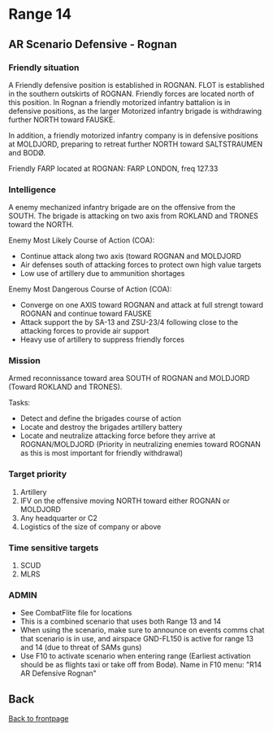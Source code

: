 # Range 14

## AR Scenario Defensive - Rognan
### Friendly situation
A Friendly defensive position is established in ROGNAN. FLOT is established in the southern outskirts of ROGNAN. Friendly forces are located north of this position.
In Rognan a friendly motorized infantry battalion is in defensive positions, as the larger Motorized infantry brigade is withdrawing further NORTH toward FAUSKE.

In addition, a friendly motorized infantry company is in defensive positions at MOLDJORD, preparing to retreat further NORTH toward SALTSTRAUMEN and BODØ.

Friendly FARP located at ROGNAN: FARP LONDON, freq 127.33

### Intelligence
A enemy mechanized infantry brigade are on the offensive from the SOUTH. The brigade is attacking on two axis from ROKLAND and TRONES toward the NORTH.

Enemy Most Likely Course of Action (COA):
- Continue attack along two axis (toward ROGNAN and MOLDJORD
- Air defenses south of attacking forces to protect own high value targets
- Low use of artillery due to ammunition shortages

Enemy Most Dangerous Course of Action (COA):
- Converge on one AXIS toward ROGNAN and attack at full strengt toward ROGNAN and continue toward FAUSKE
- Attack support the by SA-13 and ZSU-23/4 following close to the attacking forces to provide air support
- Heavy use of artillery to suppress friendly forces



### Mission
Armed reconnissance toward area SOUTH of ROGNAN and MOLDJORD (Toward ROKLAND and TRONES).

Tasks:
- Detect and define the brigades course of action
- Locate and destroy the brigades artillery battery 
- Locate and neutralize attacking force before they arrive at ROGNAN/MOLDJORD (Priority in neutralizing enemies toward ROGNAN as this is most important for friendly withdrawal)


### Target priority
1. Artillery
2. IFV on the offensive moving NORTH toward either ROGNAN or MOLDJORD
3. Any headquarter or C2
4. Logistics of the size of company or above

### Time sensitive targets
1. SCUD
2. MLRS



### ADMIN
- See CombatFlite file for locations
- This is a combined scenario that uses both Range 13 and 14
- When using the scenario, make sure to announce on events comms chat that scenario is in use, and airspace GND-FL150 is active for range 13 and 14 (due to threat of SAMs guns)
- Use F10 to activate scenario when entering range (Earliest activation should be as flights taxi or take off from Bodø). Name in F10 menu: "R14 AR Defensive Rognan"




## Back
[Back to frontpage](https://132nd-vwing.github.io/TRMA-Brief/)
